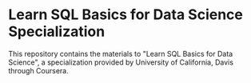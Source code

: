 # Learn SQL Basics for Data Science Specialization

This repository contains the materials to "Learn SQL Basics for Data Science", a specialization provided by University of California, Davis through Coursera.
